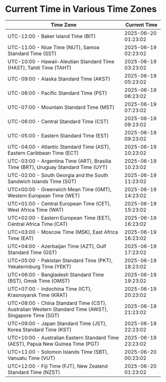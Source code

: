 # Current Time in Various Time Zones

| Time Zone | Current Time |
|-----------|--------------|
| UTC-12:00 - Baker Island Time (BIT) | 2025-06-20 01:23:02 |
| UTC-11:00 - Niue Time (NUT), Samoa Standard Time (SST) | 2025-06-19 02:23:02 |
| UTC-10:00 - Hawaii-Aleutian Standard Time (HAST), Tahiti Time (TAHT) | 2025-06-19 03:23:02 |
| UTC-09:00 - Alaska Standard Time (AKST) | 2025-06-19 05:23:02 |
| UTC-08:00 - Pacific Standard Time (PST) | 2025-06-19 06:23:02 |
| UTC-07:00 - Mountain Standard Time (MST) | 2025-06-19 07:23:02 |
| UTC-06:00 - Central Standard Time (CST) | 2025-06-19 08:23:02 |
| UTC-05:00 - Eastern Standard Time (EST) | 2025-06-19 09:23:02 |
| UTC-04:00 - Atlantic Standard Time (AST), Eastern Caribbean Time (ECT) | 2025-06-19 10:23:02 |
| UTC-03:00 - Argentina Time (ART), Brasília Time (BRT), Uruguay Standard Time (UYT) | 2025-06-19 10:23:02 |
| UTC-02:00 - South Georgia and the South Sandwich Islands Time (SGT) | 2025-06-19 11:23:02 |
| UTC±00:00 - Greenwich Mean Time (GMT), Western European Time (WET) | 2025-06-19 14:23:02 |
| UTC+01:00 - Central European Time (CET), West Africa Time (WAT) | 2025-06-19 15:23:02 |
| UTC+02:00 - Eastern European Time (EET), Central Africa Time (CAT) | 2025-06-19 16:23:02 |
| UTC+03:00 - Moscow Time (MSK), East Africa Time (EAT) | 2025-06-19 16:23:02 |
| UTC+04:00 - Azerbaijan Time (AZT), Gulf Standard Time (GST) | 2025-06-19 17:23:02 |
| UTC+05:00 - Pakistan Standard Time (PKT), Yekaterinburg Time (YEKT) | 2025-06-19 18:23:02 |
| UTC+06:00 - Bangladesh Standard Time (BST), Omsk Time (OMST) | 2025-06-19 19:23:02 |
| UTC+07:00 - Indochina Time (ICT), Krasnoyarsk Time (KRAT) | 2025-06-19 20:23:02 |
| UTC+08:00 - China Standard Time (CST), Australian Western Standard Time (AWST), Singapore Time (SGT) | 2025-06-19 21:23:02 |
| UTC+09:00 - Japan Standard Time (JST), Korea Standard Time (KST) | 2025-06-19 22:23:02 |
| UTC+10:00 - Australian Eastern Standard Time (AEST), Papua New Guinea Time (PGT) | 2025-06-19 23:23:02 |
| UTC+11:00 - Solomon Islands Time (SBT), Vanuatu Time (VUT) | 2025-06-20 00:23:02 |
| UTC+12:00 - Fiji Time (FJT), New Zealand Standard Time (NZST) | 2025-06-20 01:23:02 |
